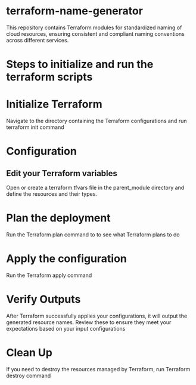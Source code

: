 # terraform-name-generator
This repository contains Terraform modules for standardized naming of cloud resources, ensuring consistent and compliant naming conventions across different services.

# Steps to initialize and run the terraform scripts

# Initialize Terraform
Navigate to the directory containing the Terraform configurations and run terraform init command

# Configuration
## Edit your Terraform variables
Open or create a terraform.tfvars file in the parent_module directory and define the resources and their types.

# Plan the deployment
Run the Terraform plan command to to see what Terraform plans to do

# Apply the configuration
Run the Terraform apply command

# Verify Outputs
After Terraform successfully applies your configurations, it will output the generated resource names. Review these to ensure they meet your expectations based on your input configurations

# Clean Up
If you need to destroy the resources managed by Terraform, run Terraform destroy command
